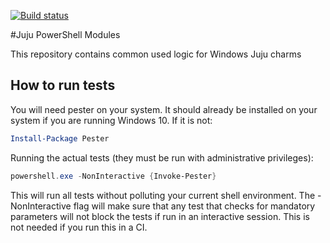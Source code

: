 [![Build status](https://ci.appveyor.com/api/projects/status/y0x1gm2n7y6ti2a9/branch/master?svg=true)](https://ci.appveyor.com/project/gabriel-samfira/juju-powershell-modules/branch/master)

#Juju PowerShell Modules


This repository contains common used logic for Windows Juju charms

## How to run tests

You will need pester on your system. It should already be installed on your system if you are running Windows 10. If it is not:

```powershell
Install-Package Pester
```

Running the actual tests (they must be run with administrative privileges):

```powershell
powershell.exe -NonInteractive {Invoke-Pester}
```

This will run all tests without polluting your current shell environment. The -NonInteractive flag will make sure that any test that checks for mandatory parameters will not block the tests if run in an interactive session. This is not needed if you run this in a CI.
